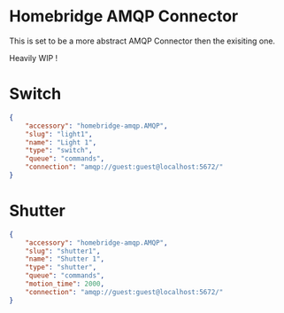 # Homebridge AMQP Connector

This is set to be a more abstract AMQP Connector then the exisiting one.

Heavily WIP !

# Switch

```json
{
    "accessory": "homebridge-amqp.AMQP",
    "slug": "light1",
    "name": "Light 1",
    "type": "switch",
    "queue": "commands",
    "connection": "amqp://guest:guest@localhost:5672/"
}
```

# Shutter

```json
{
    "accessory": "homebridge-amqp.AMQP",
    "slug": "shutter1",
    "name": "Shutter 1",
    "type": "shutter",
    "queue": "commands",
    "motion_time": 2000,
    "connection": "amqp://guest:guest@localhost:5672/"
}
```